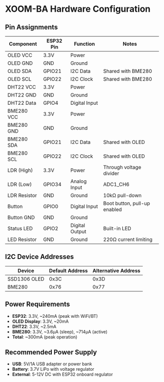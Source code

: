 # XOOM-BA Hardware Configuration

## Pin Assignments

| Component | ESP32 Pin | Function | Notes |
|-----------|-----------|----------|-------|
| OLED VCC | 3.3V | Power | |
| OLED GND | GND | Ground | |
| OLED SDA | GPIO21 | I2C Data | Shared with BME280 |
| OLED SCL | GPIO22 | I2C Clock | Shared with BME280 |
| DHT22 VCC | 3.3V | Power | |
| DHT22 GND | GND | Ground | |
| DHT22 Data | GPIO4 | Digital Input | |
| BME280 VCC | 3.3V | Power | |
| BME280 GND | GND | Ground | |
| BME280 SDA | GPIO21 | I2C Data | Shared with OLED |
| BME280 SCL | GPIO22 | I2C Clock | Shared with OLED |
| LDR (High) | 3.3V | Power | Through voltage divider |
| LDR (Low) | GPIO34 | Analog Input | ADC1_CH6 |
| LDR Resistor | GND | Ground | 10kΩ pull-down |
| Button | GPIO0 | Digital Input | Boot button, pull-up enabled |
| Button GND | GND | Ground | |
| Status LED | GPIO2 | Digital Output | Built-in LED |
| LED Resistor | GND | Ground | 220Ω current limiting |

## I2C Device Addresses

| Device | Default Address | Alternative Address |
|--------|----------------|-------------------|
| SSD1306 OLED | 0x3C | 0x3D |
| BME280 | 0x76 | 0x77 |

## Power Requirements

- **ESP32**: 3.3V, ~240mA (peak with WiFi/BT)
- **OLED Display**: 3.3V, ~20mA
- **DHT22**: 3.3V, ~2.5mA
- **BME280**: 3.3V, ~3.6µA (sleep), ~714µA (active)
- **Total**: ~300mA (peak operation)

## Recommended Power Supply

- **USB**: 5V/1A USB adapter or power bank
- **Battery**: 3.7V LiPo with voltage regulator
- **External**: 5-12V DC with ESP32 onboard regulator